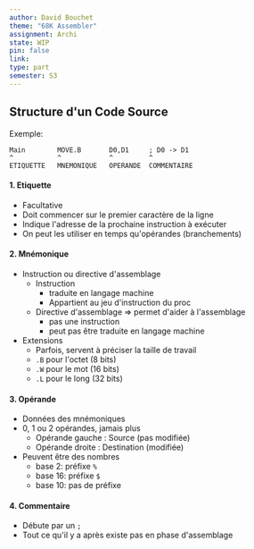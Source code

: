 ```yaml
---
author: David Bouchet
theme: "68K Assembler"
assignment: Archi
state: WIP
pin: false
link: 
type: part
semester: S3
---
```

## Structure d'un Code Source

Exemple:
```asm68k
Main        MOVE.B       D0,D1     ; D0 -> D1
^           ^            ^         ^
ETIQUETTE   MNEMONIQUE   OPERANDE  COMMENTAIRE
```
#### 1. Etiquette 
+ Facultative
+ Doit commencer sur le premier caractère de la ligne
+ Indique l'adresse de la prochaine instruction à exécuter
+ On peut les utiliser en temps qu'opérandes (branchements)

#### 2. Mnémonique
+ Instruction ou directive d'assemblage
	+ Instruction
		+ traduite en langage machine
		+ Appartient au jeu d'instruction du proc
	+ Directive d'assemblage => permet d'aider à l'assemblage
		+ pas une instruction
		+ peut pas être traduite en langage machine
+ Extensions
	+ Parfois, servent à préciser la taille de travail
	+ `.B` pour l'octet (8 bits)
	+ `.W` pour le mot (16 bits)
	+ `.L` pour le long (32 bits)

#### 3. Opérande
+ Données des mnémoniques
+ 0, 1 ou 2 opérandes, jamais plus
	+ Opérande gauche : Source (pas modifiée)
	+ Opérande droite : Destination (modifiée)
+ Peuvent être des nombres
	+ base 2: préfixe `%`
	+ base 16: préfixe `$`
	+ base 10: pas de préfixe

#### 4. Commentaire
+ Débute par un `;`
+ Tout ce qu'il y a après existe pas en phase d'assemblage
